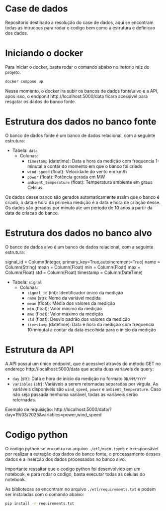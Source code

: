 # Case de dados
Repositorio destinado a resolução do case de dados, aqui se encontram todas as intrucoes para rodar o codigo bem como a estrutura e definicao dos dados.


# Iniciando o docker
Para iniciar o docker, basta rodar o comando abaixo no iretorio raiz do projeto.
```bash
docker compose up
```
Nesse momento, o docker ira subir os bancos de dados fonte\alvo e a API, apos isso, o endponit http://localhost:5000/data ficara acessivel para resgatar os dados do banco fonte.

# Estrutura dos dados no banco fonte
O banco de dados fonte é um banco de dados relacional, com a seguinte estrutura:

- Tabela: `data`
  - Colunas:
    - `timestamp` (datetime): Data e hora da medição com frequencia 1-minutal a contar do momento em que o banco foi criado
    - `wind_speed` (float): Velocidade do vento em km/h
    - `power` (float): Potência gerada em MW
    - `ambient_temperature` (float): Temperatura ambiente em graus Celsius

Os dados desse banco são gerados automaticamente assim que o banco é criado, a data e hora da primeira medição é a data e hora de criação desse. Os dados são gerados por minuto ate um periodo de 10 anos a partir da data de criacao do banco.
 
# Estrutura dos dados no banco alvo
O banco de dados alvo é um banco de dados relacional, com a seguinte estrutura:

  signal_id = Column(Integer, primary_key=True,autoincrement=True)
    name = Column(String)
    mean = Column(Float)
    min = Column(Float)
    max = Column(Float)
    std = Column(Float)
    timestamp = Column(DateTime)

- Tabela: `signal`
    - Colunas:
        - `signal_id` (int): Identificador único da medição
        - `name` (str): Nome da variável medida
        - `mean` (float): Média dos valores da medição
        - `min` (float): Valor mínimo da medição
        - `max` (float): Valor máximo da medição
        - `std` (float): Desvio padrão dos valores da medição
        - `timestamp` (datetime): Data e hora da medição com frequencia 10-minutal a contar da data escolhida para o inicio da medição


# Estrutura da API
A API possui um único endpoint, que é acessível através do método GET no endereço http://localhost:5000/data que aceita duas variaveis de query:
- `day` (str): Data e hora de início da medição no formato `DD/MM/YYYY`
- `variables` (str): Variáveis a serem retornadas separadas por vírgula. As variáveis disponíveis são `wind_speed`, `power` e `ambient_temperature`. Caso não seja passada nenhuma variável, todas as variáveis serão retornadas.

Exemplo de requisição: http://localhost:5000/data/?day=19/03/2025&variables=power,wind_speed


# Codigo python
O codigo python se encontra no arquivo `./etl/main.ipynb` e é responsável por realizar a extração dos dados do banco fonte, o processamento desses dados e a inserção dos dados processados no banco alvo.

Importante ressaltar que o codigo python foi desenvolvido em um notebook, e para rodar o codigo, basta executar todas as celulas do notebook.

As bibliotecas se encontram no arquivo `./etl/requirements.txt` e podem ser instaladas com o comando abaixo:
```bash
pip install -r requirements.txt
```